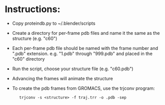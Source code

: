 Instructions:
=============

* Copy proteindb.py to ~/.blender/scripts
* Create a directory for per-frame pdb files and name it the same as the structure (e.g. "c60")
* Each per-frame pdb file should be named with the frame number and ".pdb" extension. e.g. "1.pdb" through "999.pdb" and placed in the "c60" directory
* Run the script, choose your structure file (e.g. "c60.pdb")
* Advancing the frames will animate the structure
* To create the pdb frames from GROMACS, use the trjconv program:

         trjconv -s <structure> -f traj.trr -o .pdb -sep


